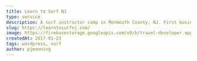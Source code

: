 ```yaml
---
title: Learn to Surf NJ
type: service
description: A surf instructor camp in Monmouth County, NJ. First business I made :) probably could have kept doing it but I was too busy learning to code.
slug: https://learntosurfnj.com/
image: https://firebasestorage.googleapis.com/v0/b/travel-developer.appspot.com/o/work%2Fhaberfirm.jpg?alt=media&token=ba9d0385-3980-434b-a584-ef1ea2d91c82
createdAt: 2017-01-23
tags: wordpress, surf
author: pjmanning
---
```

